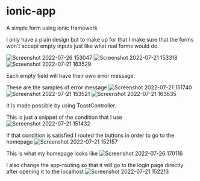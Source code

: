 # ionic-app

A simple form using ionic framework

I only have a plain design but to make up for that I make sure that the forms won't accept empty inputs just like what real forms would do.

![Screenshot 2022-07-26 153047](https://user-images.githubusercontent.com/108327522/180949275-ac159949-13b3-4a1f-a96b-089854ca5ceb.jpg)
![Screenshot 2022-07-21 153318](https://user-images.githubusercontent.com/108327522/180156837-8ca018ba-bb74-4878-966e-fa12d3b9bc67.jpg)
![Screenshot 2022-07-21 163529](https://user-images.githubusercontent.com/108327522/180169628-3cc17585-90e9-454c-9d14-60b28f92ea87.jpg)

Each empty field will have their own error message.

These are the samples of error message
![Screenshot 2022-07-21 151740](https://user-images.githubusercontent.com/108327522/180153631-f0b91535-7d6a-43a7-acf7-da04f4dca935.jpg)
![Screenshot 2022-07-21 153521](https://user-images.githubusercontent.com/108327522/180169827-fa05efe6-98f2-4e32-aea3-2522a56ce287.jpg)
![Screenshot 2022-07-21 163635](https://user-images.githubusercontent.com/108327522/180169846-fd3b44b8-ebaa-4b17-a476-c9e60c16d86b.jpg)



It is made possible by using ToastController.

This is just a snippet of the condition that I use
![Screenshot 2022-07-21 151432](https://user-images.githubusercontent.com/108327522/180152909-40411d32-5fd9-4e6d-8f2e-74f5e897e2c8.jpg)

If that condition is satisfied I routed the buttons in order to go to the homepage
![Screenshot 2022-07-21 152157](https://user-images.githubusercontent.com/108327522/180154210-ef299c5f-e938-4183-a2ab-66ed653fa034.jpg)

This is what my homepage looks like
![Screenshot 2022-07-26 170116](https://user-images.githubusercontent.com/108327522/180969349-9a9212e0-ccd3-44c7-bf0e-f1f90431f47b.jpg)


I also change the app-routing so that it will go to the login page directly after opening it to the localhost
![Screenshot 2022-07-21 152213](https://user-images.githubusercontent.com/108327522/180154706-e64192ba-e836-452c-b3fd-213c110100c4.jpg)


